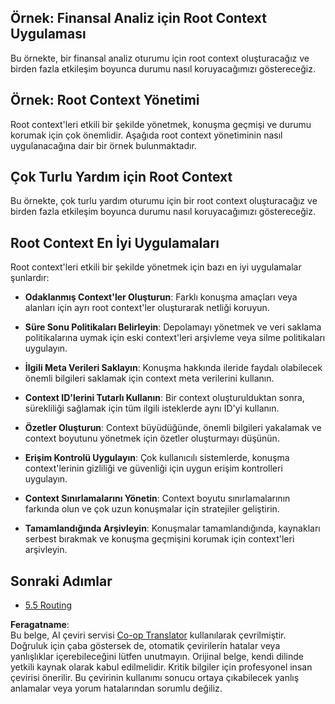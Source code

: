 <!--
CO_OP_TRANSLATOR_METADATA:
{
  "original_hash": "8311f46a35cf608c9780f39b62c9dc3f",
  "translation_date": "2025-07-14T02:02:45+00:00",
  "source_file": "05-AdvancedTopics/mcp-root-contexts/README.md",
  "language_code": "tr"
}
-->
## Örnek: Finansal Analiz için Root Context Uygulaması

Bu örnekte, bir finansal analiz oturumu için root context oluşturacağız ve birden fazla etkileşim boyunca durumu nasıl koruyacağımızı göstereceğiz.

## Örnek: Root Context Yönetimi

Root context'leri etkili bir şekilde yönetmek, konuşma geçmişi ve durumu korumak için çok önemlidir. Aşağıda root context yönetiminin nasıl uygulanacağına dair bir örnek bulunmaktadır.

## Çok Turlu Yardım için Root Context

Bu örnekte, çok turlu yardım oturumu için bir root context oluşturacağız ve birden fazla etkileşim boyunca durumu nasıl koruyacağımızı göstereceğiz.

## Root Context En İyi Uygulamaları

Root context'leri etkili bir şekilde yönetmek için bazı en iyi uygulamalar şunlardır:

- **Odaklanmış Context'ler Oluşturun**: Farklı konuşma amaçları veya alanları için ayrı root context'ler oluşturarak netliği koruyun.

- **Süre Sonu Politikaları Belirleyin**: Depolamayı yönetmek ve veri saklama politikalarına uymak için eski context'leri arşivleme veya silme politikaları uygulayın.

- **İlgili Meta Verileri Saklayın**: Konuşma hakkında ileride faydalı olabilecek önemli bilgileri saklamak için context meta verilerini kullanın.

- **Context ID'lerini Tutarlı Kullanın**: Bir context oluşturulduktan sonra, sürekliliği sağlamak için tüm ilgili isteklerde aynı ID'yi kullanın.

- **Özetler Oluşturun**: Context büyüdüğünde, önemli bilgileri yakalamak ve context boyutunu yönetmek için özetler oluşturmayı düşünün.

- **Erişim Kontrolü Uygulayın**: Çok kullanıcılı sistemlerde, konuşma context'lerinin gizliliği ve güvenliği için uygun erişim kontrolleri uygulayın.

- **Context Sınırlamalarını Yönetin**: Context boyutu sınırlamalarının farkında olun ve çok uzun konuşmalar için stratejiler geliştirin.

- **Tamamlandığında Arşivleyin**: Konuşmalar tamamlandığında, kaynakları serbest bırakmak ve konuşma geçmişini korumak için context'leri arşivleyin.

## Sonraki Adımlar

- [5.5 Routing](../mcp-routing/README.md)

**Feragatname**:  
Bu belge, AI çeviri servisi [Co-op Translator](https://github.com/Azure/co-op-translator) kullanılarak çevrilmiştir. Doğruluk için çaba göstersek de, otomatik çevirilerin hatalar veya yanlışlıklar içerebileceğini lütfen unutmayın. Orijinal belge, kendi dilinde yetkili kaynak olarak kabul edilmelidir. Kritik bilgiler için profesyonel insan çevirisi önerilir. Bu çevirinin kullanımı sonucu ortaya çıkabilecek yanlış anlamalar veya yorum hatalarından sorumlu değiliz.